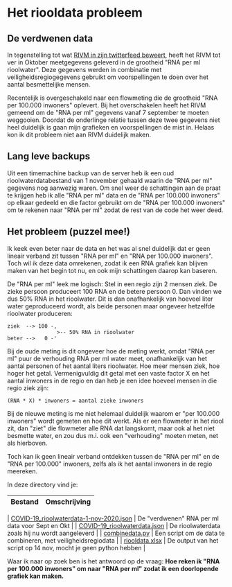 # Het riooldata probleem

## De verdwenen data
In tegenstelling tot wat [RIVM in zijn twitterfeed beweert](https://twitter.com/rivm/status/1324659016480497664), heeft het RIVM tot ver in Oktober meetgegevens geleverd in de grootheid "RNA per ml rioolwater". Deze gegevens werden in combinatie met veiligheidsregiogegevens gebruikt om voorspellingen te doen over het aantal besmettelijke mensen.

Recentelijk is overgeschakeld naar een flowmeting die de grootheid "RNA per 100.000 inwoners" oplevert. Bij het overschakelen heeft het RIVM gemeend om de "RNA per ml" gegevens vanaf 7 september te moeten weggooien. Doordat de onderlinge relatie tussen deze twee gegevens niet heel duidelijk is gaan mijn grafieken en voorspellingen de mist in. Helaas kon ik dit probleem niet aan RIVM duidelijk maken.

## Lang leve backups
Uit een timemachine backup van de server heb ik een oud rioolwaterdatabestand van 1 november gehaald waarin de "RNA per ml" gegevens nog aanwezig waren. Om snel weer de schattingen aan de praat te krijgen heb ik alle "RNA per ml" data en de "RNA per 100.000 inwoners" op elkaar gedeeld en die factor gebruikt om de "RNA per 100.000 inwoners" om te rekenen naar "RNA per ml" zodat de rest van de code het weer deed.

## Het probleem (puzzel mee!)
Ik keek even beter naar de data en het was al snel duidelijk dat er geen lineair verband zit tussen "RNA per ml" en "RNA per 100.000 inwoners". Toch wil ik deze data omrekenen, zodat ik een RNA grafiek kan blijven maken van het begin tot nu, en ook mijn schattingen daarop kan baseren.

De "RNA per ml" leek me logisch: Stel in een regio zijn 2 mensen ziek. De zieke persoon produceert 100 RNA en de betere persoon 0. Dan vinden we dus 50% RNA in het rioolwater. Dit is dan onafhankelijk van hoeveel liter water geproduceerd wordt, als beide personen maar ongeveer hetzelfde rioolwater produceren:

```
ziek  --> 100 -,
                >-- 50% RNA in rioolwater
beter -->   0 -'
``` 

Bij de oude meting is dit ongeveer hoe de meting werkt, omdat "RNA per ml" puur de verhouding RNA per ml water meet, onafhankelijk van het aantal personen of het aantal liters rioolwater. Hoe meer mensen ziek, hoe hoger het getal. Vermenigvuldig dit getal met een vaste factor X en het aantal inwoners in de regio en dan heb je een idee hoeveel mensen in die regio ziek zijn:

```
(RNA * X) * inwoners = aantal zieke inwoners
```

Bij de nieuwe meting is me niet helemaal duidelijk waarom er "per 100.000 inwoners" wordt gemeten en hoe dit werkt. Als er een flowmeter in het riool zit, dan "ziet" die flowmeter alle RNA dat langskomt, maar ook al het niet besmette water, en zou dus m.i. ook een "verhouding" moeten meten, net als hierboven.

Toch kan ik geen lineair verband ontdekken tussen de "RNA per ml" en de "RNA per 100.000" inwoners, zelfs als ik het aantal inwoners in de regio meereken.

In deze directory vind je:

| Bestand | Omschrijving |
|-|-|

| [COVID-19_rioolwaterdata-1-nov-2020.json](https://raw.githubusercontent.com/realrolfje/coronadata/master/temp/riooldataprobleem/COVID-19_rioolwaterdata-1-nov-2020.json) | De "verdwenen" RNA per ml data voor Sept en Okt                 |
| [COVID-19_rioolwaterdata.json](https://raw.githubusercontent.com/realrolfje/coronadata/master/temp/riooldataprobleem/COVID-19_rioolwaterdata.json)                       | De rioolwaterdata zoals hij nu wordt aangeleverd                |
| [combinedata.py](https://raw.githubusercontent.com/realrolfje/coronadata/master/temp/riooldataprobleem/combinedata.py)                                                   | Een script om de data te combineren, met veiligheidsregiodata   |
| [riooldata.xlsx](https://raw.githubusercontent.com/realrolfje/coronadata/master/temp/riooldataprobleem/riooldata.xlsx)                                                   | De output van het script op 14 nov, mocht je geen python hebben |

Waar ik naar op zoek ben is het antwoord op de vraag:
 **Hoe reken ik "RNA per 100.000 inwoners" om naar "RNA per ml" zodat ik een doorlopende grafiek kan maken.**